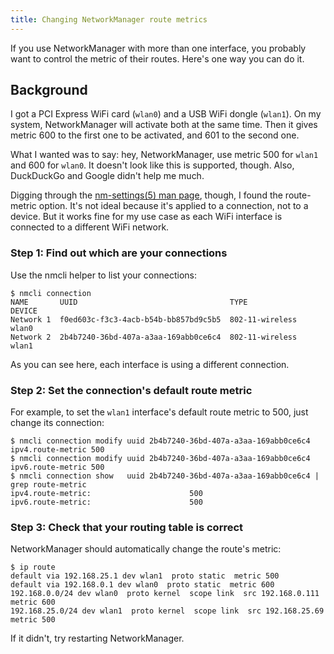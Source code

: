 ```yaml
---
title: Changing NetworkManager route metrics
---
```


If you use NetworkManager with more than one interface, you probably
want to control the metric of their routes. Here's one way you can do
it.

<!--more-->

## Background

I got a PCI Express WiFi card (`wlan0`) and a USB WiFi dongle
(`wlan1`). On my system, NetworkManager will activate both at the same
time. Then it gives metric 600 to the first one to be activated, and
601 to the second one.

What I wanted was to say: hey, NetworkManager, use metric 500 for
`wlan1` and 600 for `wlan0`. It doesn't look like this is supported,
though. Also, DuckDuckGo and Google didn't help me much.

Digging through the
[nm-settings(5) man page](https://www.mankier.com/5/nm-settings),
though, I found the route-metric option.  It's not ideal because it's
applied to a connection, not to a device.  But it works fine for my
use case as each WiFi interface is connected to a different WiFi
network.

### Step 1: Find out which are your connections
Use the nmcli helper to list your connections:

```
$ nmcli connection
NAME       UUID                                  TYPE             DEVICE
Network 1  f0ed603c-f3c3-4acb-b54b-bb857bd9c5b5  802-11-wireless  wlan0
Network 2  2b4b7240-36bd-407a-a3aa-169abb0ce6c4  802-11-wireless  wlan1
```

As you can see here, each interface is using a different connection.

### Step 2: Set the connection's default route metric

For example, to set the `wlan1` interface's default route metric to 500, just change its connection:

```
$ nmcli connection modify uuid 2b4b7240-36bd-407a-a3aa-169abb0ce6c4 ipv4.route-metric 500
$ nmcli connection modify uuid 2b4b7240-36bd-407a-a3aa-169abb0ce6c4 ipv6.route-metric 500
$ nmcli connection show   uuid 2b4b7240-36bd-407a-a3aa-169abb0ce6c4 | grep route-metric
ipv4.route-metric:                      500
ipv6.route-metric:                      500
```

### Step 3: Check that your routing table is correct

NetworkManager should automatically change the route's metric:

```
$ ip route
default via 192.168.25.1 dev wlan1  proto static  metric 500
default via 192.168.0.1 dev wlan0  proto static  metric 600
192.168.0.0/24 dev wlan0  proto kernel  scope link  src 192.168.0.111  metric 600
192.168.25.0/24 dev wlan1  proto kernel  scope link  src 192.168.25.69  metric 500
```

If it didn't, try restarting NetworkManager.
